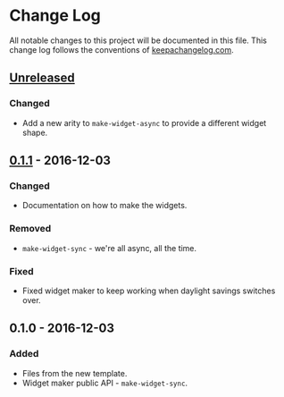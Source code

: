 # Change Log
All notable changes to this project will be documented in this file. This change log follows the conventions of [keepachangelog.com](http://keepachangelog.com/).

## [Unreleased]
### Changed
- Add a new arity to `make-widget-async` to provide a different widget shape.

## [0.1.1] - 2016-12-03
### Changed
- Documentation on how to make the widgets.

### Removed
- `make-widget-sync` - we're all async, all the time.

### Fixed
- Fixed widget maker to keep working when daylight savings switches over.

## 0.1.0 - 2016-12-03
### Added
- Files from the new template.
- Widget maker public API - `make-widget-sync`.

[Unreleased]: https://github.com/your-name/smidjen/compare/0.1.1...HEAD
[0.1.1]: https://github.com/your-name/smidjen/compare/0.1.0...0.1.1
